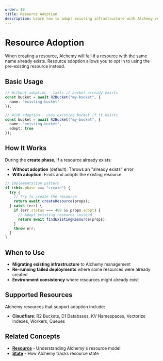 ```yaml
---
order: 10
title: Resource Adoption
description: Learn how to adopt existing infrastructure with Alchemy resources instead of failing when resources already exist.
---
```


# Resource Adoption

When creating a resource, Alchemy will fail if a resource with the same name already exists. Resource adoption allows you to opt in to using the pre-existing resource instead.

## Basic Usage

```typescript
// Without adoption - fails if bucket already exists
const bucket = await R2Bucket("my-bucket", {
  name: "existing-bucket"
});

// With adoption - uses existing bucket if it exists
const bucket = await R2Bucket("my-bucket", {
  name: "existing-bucket",
  adopt: true
});
```

## How It Works

During the **create phase**, if a resource already exists:

- **Without adoption** (default): Throws an "already exists" error
- **With adoption**: Finds and adopts the existing resource

```typescript
// Implementation pattern
if (this.phase === "create") {
  try {
    // Try to create the resource
    return await createResource(props);
  } catch (err) {
    if (err.status === 409 && props.adopt) {
      // Adopt existing resource instead
      return await findExistingResource(props);
    }
    throw err;
  }
}
```

## When to Use

- **Migrating existing infrastructure** to Alchemy management
- **Re-running failed deployments** where some resources were already created
- **Environment consistency** where resources might already exist

## Supported Resources

Alchemy resources that support adoption include:

- **Cloudflare**: R2 Buckets, D1 Databases, KV Namespaces, Vectorize Indexes, Workers, Queues

## Related Concepts

- **[Resource](./resource.md)** - Understanding Alchemy's resource model
- **[State](./state.md)** - How Alchemy tracks resource state
